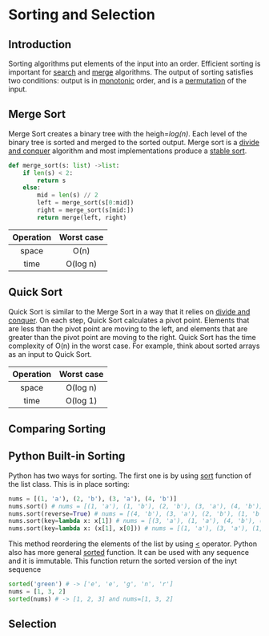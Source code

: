 # Sorting and Selection

## Introduction
Sorting algorithms put elements of the input into an order. Efficient sorting is important for [search](https://en.wikipedia.org/wiki/Search_algorithm) and [merge](https://en.wikipedia.org/wiki/Merge_algorithm) algorithms. The output of sorting satisfies two conditions: output is in [monotonic](https://en.wikipedia.org/wiki/Monotonic_function) order, and is a [permutation](https://en.wikipedia.org/wiki/Permutation) of the input.  

## Merge Sort
Merge Sort creates a binary tree with the heigh=<em>log(n)</em>. Each level of the binary tree is sorted and merged to the sorted output. Merge sort is a [divide and conquer](https://en.wikipedia.org/wiki/Divide-and-conquer_algorithm) algorithm and most implementations produce a [stable sort](https://en.wikipedia.org/wiki/Sorting_algorithm#Stability).
```Python
def merge_sort(s: list) ->list:
    if len(s) < 2:
        return s
    else:
        mid = len(s) // 2
        left = merge_sort(s[0:mid])
        right = merge_sort(s[mid:])
        return merge(left, right)
``` 
| Operation | Worst case |      
| :-------: | :--------: |
| space     | O(n)       |
| time      | O(log n)   |


## Quick Sort
Quick Sort is similar to the Merge Sort in a way that it relies on [divide and conquer](https://en.wikipedia.org/wiki/Divide-and-conquer_algorithm). On each step, Quick Sort calculates a pivot point. Elements that are less than the pivot point are moving to the left, and elements that are greater than the pivot point are moving to the right. Quick Sort has the time complexity of O(n) in the worst case. For example, think about sorted arrays as an input to Quick Sort. 

| Operation | Worst case |      
| :-------: | :--------: |
| space     | O(log n)   |
| time      | O(log 1)   |


## Comparing Sorting

## Python Built-in Sorting
Python has two ways for sorting. The first one is by using [sort](https://docs.python.org/3/tutorial/datastructures.html) function of the list class. This is in place sorting:
```Python
nums = [(1, 'a'), (2, 'b'), (3, 'a'), (4, 'b')]
nums.sort() # nums = [(1, 'a'), (1, 'b'), (2, 'b'), (3, 'a'), (4, 'b')]
nums.sort(reverse=True) # nums = [(4, 'b'), (3, 'a'), (2, 'b'), (1, 'b'), (1, 'a')]
nums.sort(key=lambda x: x[1]) # nums = [(3, 'a'), (1, 'a'), (4, 'b'), (2, 'b'), (1, 'b')]
nums.sort(key=lambda x: (x[1], x[0])) # nums = [(1, 'a'), (3, 'a'), (1, 'b'), (2, 'b'), (4, 'b')]
```
This method reordering the elements of the list by using [<](https://docs.python.org/3/library/operator.html) operator. Python also has more general [sorted](https://docs.python.org/3/howto/sorting.html) function. It can be used with any sequence and it is immutable. This function return the sorted version of the inyt sequence
```Python
sorted('green') # -> ['e', 'e', 'g', 'n', 'r']
nums = [1, 3, 2]
sorted(nums) # -> [1, 2, 3] and nums=[1, 3, 2]
```

## Selection